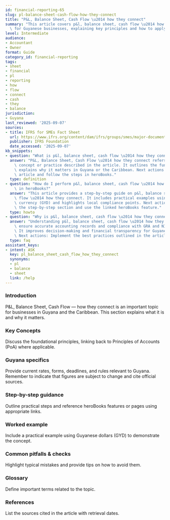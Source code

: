 ```yaml
---
id: financial-reporting-65
slug: pl-balance-sheet-cash-flow-how-they-connect
title: "P&L, Balance Sheet, Cash Flow \u2014 how they connect"
summary: "This article covers p&l, balance sheet, cash flow \u2014 how they connect\
  \ for Guyanese businesses, explaining key principles and how to apply them in practice."
level: Intermediate
audience:
- Accountant
- Owner
format: Guide
category_id: financial-reporting
tags:
- sheet
- financial
- pl
- reporting
- how
- flow
- connect
- cash
- they
- balance
jurisdiction:
- Guyana
last_reviewed: '2025-09-07'
sources:
- title: IFRS for SMEs Fact Sheet
  url: https://www.ifrs.org/content/dam/ifrs/groups/smes/major-documents/sme-fact-sheet-dec-16.pdf
  publisher: IFRS Foundation
  date_accessed: '2025-09-07'
kb_snippets:
- question: "What is p&l, balance sheet, cash flow \u2014 how they connect?"
  answer: "P&L, Balance Sheet, Cash Flow \u2014 how they connect refers to the accounting\
    \ concept or practice described in the article. It outlines the fundamentals and\
    \ explains why it matters in Guyana or the Caribbean. Next actions: Read this\
    \ article and follow the steps in heroBooks."
  type: definition
- question: "How do I perform p&l, balance sheet, cash flow \u2014 how they connect\
    \ in heroBooks?"
  answer: "This article provides a step-by-step guide on p&l, balance sheet, cash\
    \ flow \u2014 how they connect. It includes practical examples using Guyanese\
    \ currency (GYD) and highlights local compliance points. Next actions: Follow\
    \ the step-by-step section and use the linked heroBooks feature."
  type: howto
- question: "Why is p&l, balance sheet, cash flow \u2014 how they connect important?"
  answer: "Understanding p&l, balance sheet, cash flow \u2014 how they connect helps\
    \ ensure accurate accounting records and compliance with GRA and NIS requirements.\
    \ It improves decision-making and financial transparency for Guyanese businesses.\
    \ Next actions: Implement the best practices outlined in the article."
  type: faq
assistant_keys:
- intent: ASK
  key: pl_balance_sheet_cash_flow_how_they_connect
  synonyms:
  - pl
  - balance
  - sheet
  link: /help
---
```


### Introduction
P&L, Balance Sheet, Cash Flow — how they connect is an important topic for businesses in Guyana and the Caribbean. This section explains what it is and why it matters.

### Key Concepts
Discuss the foundational principles, linking back to Principles of Accounts (PoA) where applicable.

### Guyana specifics
Provide current rates, forms, deadlines, and rules relevant to Guyana. Remember to indicate that figures are subject to change and cite official sources.

### Step-by-step guidance
Outline practical steps and reference heroBooks features or pages using appropriate links.

### Worked example
Include a practical example using Guyanese dollars (GYD) to demonstrate the concept.

### Common pitfalls & checks
Highlight typical mistakes and provide tips on how to avoid them.

### Glossary
Define important terms related to the topic.

### References
List the sources cited in the article with retrieval dates.